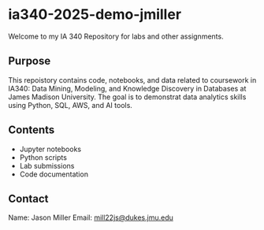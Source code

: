 # ia340-2025-demo-jmiller

Welcome to my IA 340 Repository for labs and other assignments.

## Purpose
This repoistory contains code, notebooks, and data related to coursework in IA340: Data Mining, Modeling, and Knowledge Discovery in Databases at James Madison University. The goal is to demonstrat data analytics skills using Python, SQL, AWS, and AI tools.

## Contents
- Jupyter notebooks
- Python scripts
- Lab submissions
- Code documentation

## Contact
Name: Jason Miller
Email: mill22js@dukes.jmu.edu
